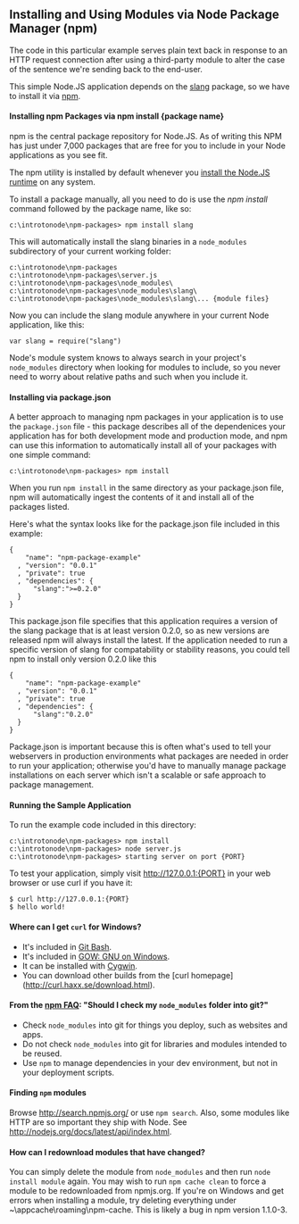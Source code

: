 Installing and Using Modules via Node Package Manager (npm) 
--------

The code in this particular example serves plain text back in response to an HTTP request
connection after using a third-party module to alter the case of the sentence we're sending back to the end-user.

This simple Node.JS application depends on the [slang](https://github.com/devongovett/slang) package, so we have to install it via [npm](http://npmjs.org/ "Node Package Manager").

#### Installing npm Packages via npm install {package name}
npm is the central package repository for Node.JS. As of writing this NPM has just under 7,000 packages that are free for you to include in your Node applications as you see fit.

The npm utility is installed by default whenever you [install the Node.JS runtime](http://nodejs.org/) on any system.

To install a package manually, all you need to do is use the _npm install_ command followed by the package name, like so:

    c:\introtonode\npm-packages> npm install slang

This will automatically install the slang binaries in a `node_modules` subdirectory of your current working folder:

	c:\introtonode\npm-packages
	c:\introtonode\npm-packages\server.js
	c:\introtonode\npm-packages\node_modules\
	c:\introtonode\npm-packages\node_modules\slang\
	c:\introtonode\npm-packages\node_modules\slang\... {module files}

Now you can include the slang module anywhere in your current Node application, like this:

	var slang = require("slang")

Node's module system knows to always search in your project's `node_modules` directory when looking for modules to include, so you never need to worry about relative paths and such when you include it.

#### Installing via package.json
A better approach to managing npm packages in your application is to use the `package.json` file - this package describes all of the dependenices your application has for both development mode and production mode, and npm can use this information to automatically install all of your packages with one simple command:

    c:\introtonode\npm-packages> npm install

When you run `npm install` in the same directory as your package.json file, npm will automatically ingest the contents of it and install all of the packages listed.

Here's what the syntax looks like for the package.json file included in this example:

	{
	    "name": "npm-package-example"
	  , "version": "0.0.1"
	  , "private": true
	  , "dependencies": {
	      "slang":">=0.2.0"
	  }
	}

This package.json file specifies that this application requires a version of the slang package that is at least version 0.2.0, so as new versions are released npm will always install the latest. If the application needed to run a specific version of slang for compatability or stability reasons, you could tell npm to install only version 0.2.0 like this

	{
	    "name": "npm-package-example"
	  , "version": "0.0.1"
	  , "private": true
	  , "dependencies": {
	      "slang":"0.2.0"
	  }
	}

Package.json is important because this is often what's used to tell your webservers in production environments what packages are needed in order to run your application; otherwise you'd have to manually manage package installations on each server which isn't a scalable or safe approach to package management.

#### Running the Sample Application

To run the example code included in this directory:

	c:\introtonode\npm-packages> npm install
    c:\introtonode\npm-packages> node server.js
    c:\introtonode\npm-packages> starting server on port {PORT}

To test your application, simply visit http://127.0.0.1:{PORT} in your web browser or use curl if you have it:

    $ curl http://127.0.0.1:{PORT}
    $ hello world!

#### Where can I get `curl` for Windows?

* It's included in [Git Bash](http://code.google.com/p/msysgit/).
* It's included in [GOW: GNU on Windows](https://github.com/bmatzelle/gow).
* It can be installed with [Cygwin](http://cygwin.com/).
* You can download other builds from the [curl homepage] (http://curl.haxx.se/download.html).

#### From the [npm FAQ](http://npmjs.org/doc/faq.html): "Should I check my `node_modules` folder into git?"

* Check `node_modules` into git for things you deploy, such as websites and apps.
* Do not check `node_modules` into git for libraries and modules intended to be reused.
* Use `npm` to manage dependencies in your dev environment, but not in your deployment scripts.

#### Finding `npm` modules

Browse http://search.npmjs.org/ or use `npm search`.  Also, some modules like HTTP are so important they ship with Node.  See http://nodejs.org/docs/latest/api/index.html.

#### How can I redownload modules that have changed?

You can simply delete the module from `node_modules` and then run `node install module` again.  You may wish to run `npm cache clean` to force a module to be redownloaded from npmjs.org.  If you're on Windows and get errors when installing a module, try deleting everything under ~\appcache\roaming\npm-cache.  This is likely a bug in npm version 1.1.0-3.

